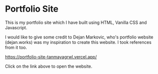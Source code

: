 
# Portfolio Site

This is my portfolio site which I have built using HTML, Vanilla CSS and Javascript.

I would like to give some credit to Dejan Markovic, who's portfolio website (dejan.works) was my inspiration to create this website. I took references from it too. 

https://portfolio-site-tanmayagrwl.vercel.app/

Click on the link above to open the website.


